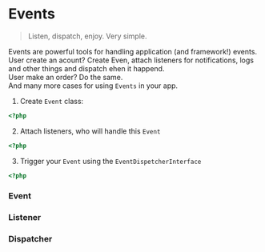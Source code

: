 # Events

> Listen, dispatch, enjoy. Very simple.

Events are powerful tools for handling application (and framework!) events. 
<br>User create an acount? Create Even, attach listeners for notifications, logs and other things and dispatch ehen it happend.
<br>User make an order? Do the same. 
<br>And many more cases for using `Events` in your app.

1. Create `Event` class:

```php
<?php

```

2. Attach listeners, who will handle this `Event`

```php
<?php

```

3. Trigger your `Event` using the `EventDispetcherInterface`

```php
<?php

```

### Event
### Listener
### Dispatcher
